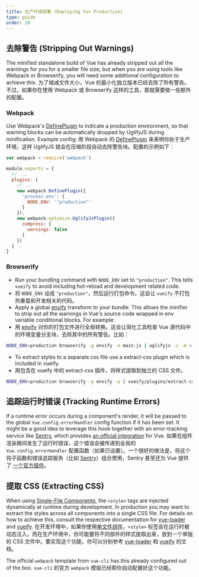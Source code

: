 ```yaml
---
title: 生产环境部署 (Deploying For Production)
type: guide
order: 20
---
```


## 去除警告 (Stripping Out Warnings)

The minified standalone build of Vue has already stripped out all the warnings for you for a smaller file size, but when you are using tools like Webpack or Browserify, you will need some additional configuration to achieve this.
为了缩减文件大小，Vue 的最小化独立版本已经去除了所有警告。不过，如果你在使用 Webpack 或 Browserify 这样的工具，那就需要做一些额外的配置。

### Webpack

Use Webpack's [DefinePlugin](http://webpack.github.io/docs/list-of-plugins.html#defineplugin) to indicate a production environment, so that warning blocks can be automatically dropped by UglifyJS during minification. Example config:
用 Webpack 的 [DefinePlugin](http://webpack.github.io/docs/list-of-plugins.html#defineplugin) 来表明你处于生产环境，这样 UglifyJS 就会在压缩阶段自动去除警告块。配置的示例如下：

``` js
var webpack = require('webpack')

module.exports = {
  // ...
  plugins: [
    // ...
    new webpack.DefinePlugin({
      'process.env': {
        NODE_ENV: '"production"'
      }
    }),
    new webpack.optimize.UglifyJsPlugin({
      compress: {
        warnings: false
      }
    })
  ]
}
```

### Browserify

- Run your bundling command with `NODE_ENV` set to `"production"`. This tells `vueify` to avoid including hot-reload and development related code.
- 将 `NODE_ENV` 设成 `"production"`，然后运行打包命令。这会让 `vueify` 不打包热重载和开发相关的代码。
- Apply a global [envify](https://github.com/hughsk/envify) transform to your bundle. This allows the minifier to strip out all the warnings in Vue's source code wrapped in env variable conditional blocks. For example:
- 用 [envify](https://github.com/hughsk/envify) 对你的打包文件进行全局转换。这会让简化工具检查 Vue 源代码中的环境变量分支块，去除其中的所有警告。比如：


``` bash
NODE_ENV=production browserify -g envify -e main.js | uglifyjs -c -m > build.js
```

- To extract styles to a separate css file use a extract-css plugin which is included in vueify.
- 用包含在 vueify 中的 extract-css 插件，将样式提取到独立的 CSS 文件。

``` bash
NODE_ENV=production browserify -g envify -p [ vueify/plugins/extract-css -o build.css ] -e main.js | uglifyjs -c -m > build.js
```

## 追踪运行时错误 (Tracking Runtime Errors)

If a runtime error occurs during a component's render, it will be passed to the global `Vue.config.errorHandler` config function if it has been set. It might be a good idea to leverage this hook together with an error-tracking service like [Sentry](https://sentry.io), which provides [an official integration](https://sentry.io/for/vue/) for Vue.
如果在组件渲染期间发生了运行时错误，这个错误会被传递到全局的 `Vue.config.errorHandler` 配置函数（如果已设置）。一个很好的做法是，将这个钩子函数和错误追踪服务（比如 [Sentry](https://sentry.io)）组合使用，Sentry 甚至还为 Vue 提供了 [一个官方插件](https://sentry.io/for/vue/)。

## 提取 CSS (Extracting CSS)

When using [Single-File Components](./single-file-components.html), the `<style>` tags are injected dynamically at runtime during development. In production you may want to extract the styles across all components into a single CSS file. For details on how to achieve this, consult the respective documentation for [vue-loader](http://vue-loader.vuejs.org/en/configurations/extract-css.html) and [vueify](https://github.com/vuejs/vueify#css-extraction).
在开发环境中，如果你使用[单文件组件](./single-file-components.html)，`<style>` 标签会在运行时被动态注入。而在生产环境中，你可能要将不同部件的样式提取出来，放到一个单独的 CSS 文件中。要实现这个功能，你可以分别参考 [vue-loader](http://vue-loader.vuejs.org/en/configurations/extract-css.html) 和 [vueify](https://github.com/vuejs/vueify#css-extraction) 的文档。

The official `webpack` template from `vue-cli` has this already configured out of the box.
`vue-cli` 的官方 `webpack` 模版已经帮你自动配置好这个功能。
